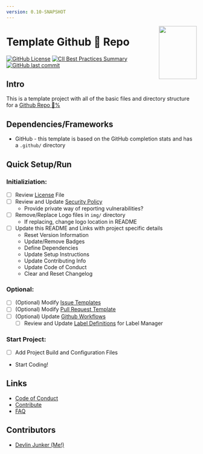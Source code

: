 ```yaml
---
version: 0.10-SNAPSHOT
---
```


<img align="right" width="100" height="140" src="https://github.com/devlinjunker/template.github.docs/raw/main/img/logo-small.png">

# Template Github :100: Repo

<!-- Find More Badges Here: https://shields.io/ -->
[![GitHub License](https://img.shields.io/github/license/devlinjunker/template.github.docs?color=blue)](https://github.com/devlinjunker/template.github.docs/blob/main/LICENSE)
[![CII Best Practices Summary](https://img.shields.io/cii/summary/4553?label=core-infrastructure)](https://bestpractices.coreinfrastructure.org/en/projects/4553)
[![GitHub last commit](https://img.shields.io/github/last-commit/devlinjunker/template.github.docs)](https://github.com/devlinjunker/template.github.docs/commits/main)



## Intro
<!-- Quick Description, could match Github repo description or have a little more info-->
This is a template project with all of the basic files and directory structure for a [Github Repo :100:%](../../community)

## Dependencies/Frameworks
<!-- List the frameworks, libraries, and tools the project uses: -->
- GitHub - this template is based on the GitHub completion stats and has a `.github/` directory

## Quick Setup/Run
<!--This section should try to quickly explain how to setup the project and start using it (server/app/demo/template) - ideally in list format -->
### Initializiation:
 - [ ] Review [License](LICENSE) File
 - [ ] Review and Update [Security Policy](SECURITY.md)
   - Provide private way of reporting vulnerabilities?
 - [ ] Remove/Replace Logo files in `img/` directory
   - If replacing, change logo location in README
 - [ ] Update this README and Links with project specific details
   - Reset Version Information
   - Update/Remove Badges
   - Define Dependencies
   - Update Setup Instructions
   - Update Contributing Info
   - Update Code of Conduct
   - Clear and Reset Changelog

### Optional:
 - [ ] (Optional) Modify [Issue Templates](.github/ISSUE_TEMPLATE/)
 - [ ] (Optional) Modify [Pull Request Template](.github/pull_request_template.md)
 - [ ] (Optional) Update [Github Workflows](.github/workflows)
    - [ ] Review and Update [Label Definitions](.github/labels.yaml) for Label Manager

### Start Project:
 - [ ] Add Project Build and Configuration Files
 - Start Coding!

## Links
<!-- Additional Links with Related Content -->
- [Code of Conduct](CODE_OF_CONDUCT.md)
- [Contribute](CONTRIBUTING.md)
- [FAQ](../../wiki/FAQ)

## Contributors

- [Devlin Junker (Me!)](mailto:devlinjunker@gmail.com)

